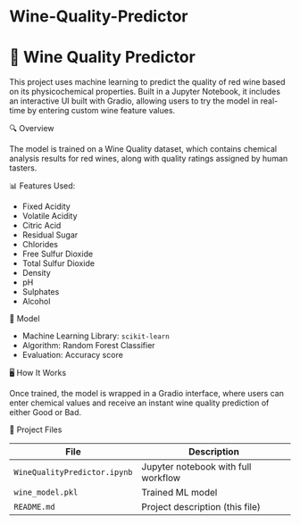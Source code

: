 # Wine-Quality-Predictor
# 🍷 Wine Quality Predictor

This project uses machine learning to predict the quality of red wine based on its physicochemical properties. Built in a Jupyter Notebook, it includes an interactive UI built with Gradio, allowing users to try the model in real-time by entering custom wine feature values.

🔍 Overview

The model is trained on a Wine Quality dataset, which contains chemical analysis results for red wines, along with quality ratings assigned by human tasters.

📊 Features Used:
- Fixed Acidity  
- Volatile Acidity  
- Citric Acid  
- Residual Sugar  
- Chlorides  
- Free Sulfur Dioxide  
- Total Sulfur Dioxide  
- Density  
- pH  
- Sulphates  
- Alcohol

🧠 Model
- Machine Learning Library: `scikit-learn`
- Algorithm: Random Forest Classifier
- Evaluation: Accuracy score

🖥️ How It Works

Once trained, the model is wrapped in a Gradio interface, where users can enter chemical values and receive an instant wine quality prediction of either Good or Bad.

📁 Project Files

| File                         | Description                         |
|------------------------------|-------------------------------------|
| `WineQualityPredictor.ipynb` | Jupyter notebook with full workflow |
| `wine_model.pkl`             | Trained ML model                    |
| `README.md`                  | Project description (this file)     |



